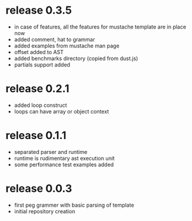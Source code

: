 # release 0.3.5
 * in case of features, all the features for mustache template are in place now
 * added comment, hat to grammar
 * added examples from mustache man page
 * offset added to AST
 * added benchmarks directory (copied from dust.js)
 * partials support added
# release 0.2.1
 * added loop construct
 * loops can have array or object context
# release 0.1.1
 * separated parser and runtime
 * runtime is rudimentary ast execution unit
 * some performance test examples added
# release 0.0.3
 * first peg grammer with basic parsing of template
 * initial repository creation

